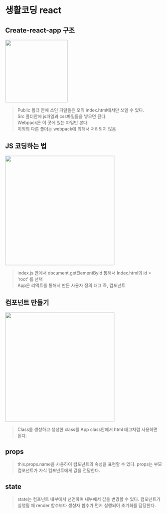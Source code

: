 # 생활코딩 react
## Create-react-app 구조
<div>
  <img src="https://user-images.githubusercontent.com/52212226/101463592-f8574c80-3980-11eb-9ab1-5451eacfe2d8.png" width="200">
</div>

> Public 폴더 안에 쓰인 파일들은 오직 index.html에서만 쓰일 수 있다.         
> Src 폴더안에 js파일과 css파일들을 넣으면 된다.     
> Webpack은 이 곳에 있는 파일만 본다.    
> 이외의 다른 폴더는 webpack에 의해서 처리되지 않음    

## JS 코딩하는 법
<div>
  <img src="https://user-images.githubusercontent.com/52212226/101465864-d0b5b380-3983-11eb-9b8a-093da45b9ad9.png" width="350">
</div>

> index.js 안에서 document.getElementById 통해서 Index.html의 id = ‘root’ 를 선택       
> App은 리액트를 통해서 만든 사용자 정의 태그 즉, 컴포넌트    

## 컴포넌트 만들기
<div>
  <img src="https://user-images.githubusercontent.com/52212226/101466541-9ac4ff00-3984-11eb-9fee-8e3ee8074e47.png" width="350">
</div>

> Class를 생성하고 생성한 class를 App class안에서 html 태그처럼 사용하면 된다.

## props
> this.props.name을 사용하여 컴포넌트의 속성을 표현할 수 있다.
> props는 부모 컴포넌트가 자식 컴포넌트에게 값을 전달한다.

## state
> state는 컴포넌트 내부에서 선언하며 내부에서 값을 변경할 수 있다. 
> 컴포넌트가 실행될 때 render 함수보다 생성자 함수가 먼저 실행되어 초기화를 담당한다. 

